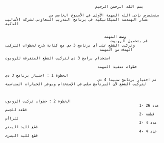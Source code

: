                                              بسم الله الرحمن الرحيم

                        سنستعرض بإذن الله المهمة الأولى في الأسبوع الخامس من مسار الهندسة الميكانيكية في برنامج التدريب التعاوني لشركة الأساليب الذكية


                                                 وصف المهمة
                                                    قم بتحميل الروبوت وتركيب القطع على أي برنامج 3 دي مع كتابة شرح لخطوات التركيب
                                               الهدف من المهمة
                                                                             استخدام برامج 3 دي لتركيب القطع المتفرقة للروبوت 

                                              خطوات تنفيذ المهمة
                                                                                         الخطوة 1 : اختيار برنامج 3 دي
                                              تم اختيار برنامج سنيما 4 دي لتركيب القطع لأن البرنامج سلس في الإستخدام ويوفر الخيارات المناسبة
                                                  

                                                                                        الخطوة 2 : خطوات تركيب الروبوت
                                                                 1- عدد 26 قطعة للجسم
                                                                 2- قطعة للراأس
                                                                 3- عدد 4 قطع لليد اليمنى
                                                                 4- عدد 4 قطع لليد اليسرى
                                                                 
